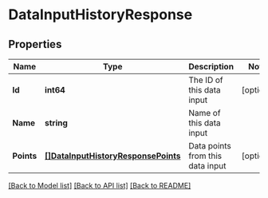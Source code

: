 # DataInputHistoryResponse

## Properties
Name | Type | Description | Notes
------------ | ------------- | ------------- | -------------
**Id** | **int64** | The ID of this data input | [optional] 
**Name** | **string** | Name of this data input | 
**Points** | [**[]DataInputHistoryResponsePoints**](DataInputHistoryResponse_points.md) | Data points from this data input | [optional] 

[[Back to Model list]](../README.md#documentation-for-models) [[Back to API list]](../README.md#documentation-for-api-endpoints) [[Back to README]](../README.md)


